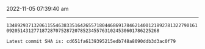 2022-11-05 07:39:40 am

---

`134892937132061155463833516426557180446869178462140012189278132279016109205143127718728707528720785234557631024530601786225268`

`Latest commit SHA is: cd651fa6139395215edb748a8090ddb3d3ac0f79 `
